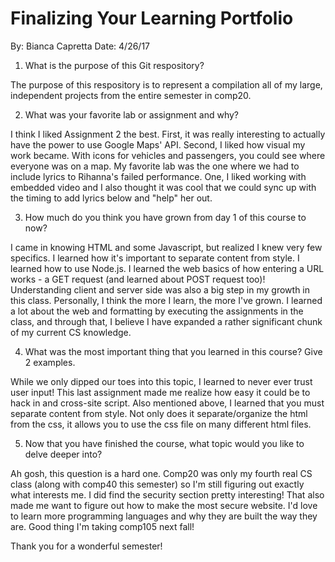 # Finalizing Your Learning Portfolio
By: Bianca Capretta
Date: 4/26/17

1. What is the purpose of this Git respository?

The purpose of this respository is to represent a compilation all of my large, 
independent projects from the entire semester in comp20.

2. What was your favorite lab or assignment and why?

I think I liked Assignment 2 the best. First, it was really interesting to actually
have the power to use Google Maps' API. Second, I liked how visual my work became.
With icons for vehicles and passengers, you could see where everyone was on a map.
My favorite lab was the one where we had to include lyrics to Rihanna's failed performance.
One, I liked working with embedded video and I also thought it was cool that we
could sync up with the timing to add lyrics below and "help" her out.

3. How much do you think you have grown from day 1 of this course to now?

I came in knowing HTML and some Javascript, but realized I knew very few specifics.
I learned how it's important to separate content from style. I learned how to
use Node.js. I learned the web basics of how entering a URL works - a GET
request (and learned about POST request too)! Understanding client and server
side was also a big step in my growth in this class. 
Personally, I think the more I learn, the more I've grown. I learned a lot about
the web and formatting by executing the assignments in the class, and through that,
I believe I have expanded a rather significant chunk of my current CS knowledge.

4. What was the most important thing that you learned in this course? Give 2 examples.

While we only dipped our toes into this topic, I learned to never ever trust 
user input! This last assignment made me realize how easy it could be to
hack in and cross-site script. Also mentioned above, I learned that you must
separate content from style. Not only does it separate/organize the html from the css,
it allows you to use the css file on many different html files.

5. Now that you have finished the course, what topic would you like to delve deeper into?

Ah gosh, this question is a hard one. Comp20 was only my fourth real CS class 
(along with comp40 this semester) so I'm still figuring out exactly what interests
me. I did find the security section pretty interesting! That also made me want to figure
out how to make the most secure website. I'd love to learn more programming languages
and why they are built the way they are. Good thing I'm taking comp105 next fall!

Thank you for a wonderful semester!  